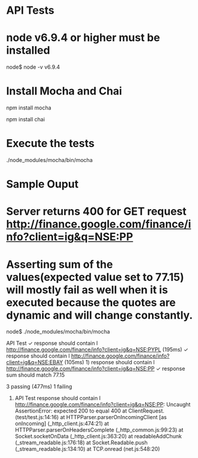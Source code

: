 # API Tests 

# node v6.9.4 or higher must be installed
node$ node -v
v6.9.4

# Install Mocha and Chai
npm install mocha

npm install chai

# Execute the tests
./node_modules/mocha/bin/mocha

# Sample Ouput
# Server returns 400 for GET request http://finance.google.com/finance/info?client=ig&q=NSE:PP
# Asserting sum of the values(expected value set to 77.15) will mostly fail as well when it is executed because the quotes are dynamic and will change constantly.

node$ ./node_modules/mocha/bin/mocha 


  API Test
    ✓ response should contain l http://finance.google.com/finance/info?client=ig&q=NSE:PYPL (195ms)
    ✓ response should contain l http://finance.google.com/finance/info?client=ig&q=NSE:EBAY (105ms)
    1) response should contain l http://finance.google.com/finance/info?client=ig&q=NSE:PP
    ✓ response sum should match 77.15


  3 passing (477ms)
  1 failing

  1) API Test response should contain l http://finance.google.com/finance/info?client=ig&q=NSE:PP:
     Uncaught AssertionError: expected 200 to equal 400
      at ClientRequest.<anonymous> (test/test.js:14:16)
      at HTTPParser.parserOnIncomingClient [as onIncoming] (_http_client.js:474:21)
      at HTTPParser.parserOnHeadersComplete (_http_common.js:99:23)
      at Socket.socketOnData (_http_client.js:363:20)
      at readableAddChunk (_stream_readable.js:176:18)
      at Socket.Readable.push (_stream_readable.js:134:10)
      at TCP.onread (net.js:548:20)
